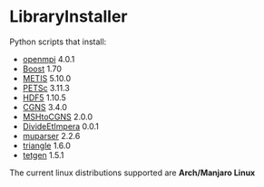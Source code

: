 # LibraryInstaller

Python scripts that install:

- [openmpi](https://www.open-mpi.org/) 4.0.1
- [Boost](https://www.boost.org/) 1.70
- [METIS](http://glaros.dtc.umn.edu/gkhome/metis/metis/overview) 5.10.0
- [PETSc](https://www.mcs.anl.gov/petsc/) 3.11.3
- [HDF5](https://www.hdfgroup.org/) 1.10.5
- [CGNS](https://cgns.github.io/index.html) 3.4.0
- [MSHtoCGNS](https://github.com/felipegiacomelli/MSHtoCGNS) 2.0.0
- [DivideEtImpera](https://github.com/felipegiacomelli/DivideEtImpera) 0.0.1
- [muparser](http://beltoforion.de/article.php?a=muparser) 2.2.6
- [triangle](http://www.cs.cmu.edu/~quake/triangle.html) 1.6.0
- [tetgen](http://wias-berlin.de/software/index.jsp?id=TetGen&lang=1) 1.5.1

The current linux distributions supported are **Arch/Manjaro Linux**
